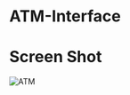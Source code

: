 # ATM-Interface

# Screen Shot

![ATM](https://github.com/user-attachments/assets/fb4dfff4-f2c0-47a4-9fc3-dcaf63c94372)
